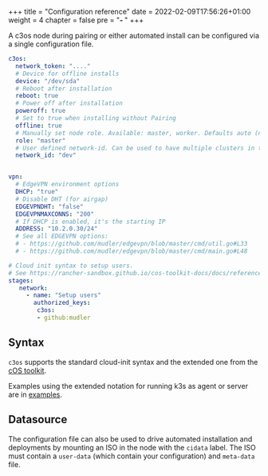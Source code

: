 +++
title = "Configuration reference"
date = 2022-02-09T17:56:26+01:00
weight = 4
chapter = false
pre = "<b>- </b>"
+++

A c3os node during pairing or either automated install can be configured via a single configuration file.

```yaml
c3os:
  network_token: "...."
  # Device for offline installs
  device: "/dev/sda"
  # Reboot after installation
  reboot: true
  # Power off after installation
  poweroff: true
  # Set to true when installing without Pairing
  offline: true
  # Manually set node role. Available: master, worker. Defaults auto (none)
  role: "master"
  # User defined network-id. Can be used to have multiple clusters in the same network
  network_id: "dev"  


vpn:
  # EdgeVPN environment options
  DHCP: "true"
  # Disable DHT (for airgap)
  EDGEVPNDHT: "false"
  EDGEVPNMAXCONNS: "200"
  # If DHCP is enabled, it's the starting IP
  ADDRESS: "10.2.0.30/24" 
  # See all EDGEVPN options:
  # - https://github.com/mudler/edgevpn/blob/master/cmd/util.go#L33
  # - https://github.com/mudler/edgevpn/blob/master/cmd/main.go#L48

# Cloud init syntax to setup users. 
# See https://rancher-sandbox.github.io/cos-toolkit-docs/docs/reference/cloud_init/
stages:
   network:
     - name: "Setup users"
       authorized_keys:
        c3os: 
        - github:mudler
```


## Syntax

`c3os` supports the standard cloud-init syntax and the extended one from the [cOS toolkit](https://rancher-sandbox.github.io/cos-toolkit-docs/docs/reference/cloud_init/).

Examples using the extended notation for running k3s as agent or server are in [examples](https://github.com/mudler/c3os/tree/master/examples). 

## Datasource

The configuration file can also be used to drive automated installation and deployments by mounting an ISO in the node with the `cidata` label. The ISO must contain a `user-data` (which contain your configuration) and `meta-data` file.

